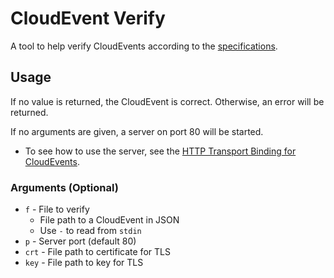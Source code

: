# CloudEvent Verify

A tool to help verify CloudEvents according to the <a href="https://github.com/cloudevents/spec/blob/master/spec.md">specifications</a>.

## Usage

If no value is returned, the CloudEvent is correct. Otherwise, an error will be returned.

If no arguments are given, a server on port 80 will be started.
- To see how to use the server, see the <a href="https://github.com/cloudevents/spec/blob/master/http-transport-binding.md">HTTP Transport Binding for CloudEvents</a>.

### Arguments (Optional)

- `f` - File to verify
	- File path to a CloudEvent in JSON
	- Use `-` to read from `stdin`
- `p` - Server port (default 80)
- `crt` - File path to certificate for TLS
- `key` - File path to key for TLS